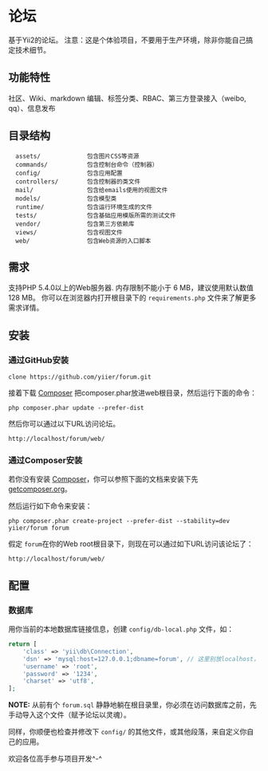 论坛
=====

基于Yii2的论坛。
注意：这是个体验项目，不要用于生产环境，除非你能自己搞定技术细节。


## 功能特性

社区、Wiki、markdown 编辑、标签分类、RBAC、第三方登录接入（weibo, qq）、信息发布


目录结构
-------------------

      assets/             包含图片CSS等资源
      commands/           包含控制台命令（控制器）
      config/             包含应用配置
      controllers/        包含控制器的类文件
      mail/               包含给emails使用的视图文件
      models/             包含模型类
      runtime/            包含运行环境生成的文件
      tests/              包含基础应用模版所需的测试文件
      vendor/             包含第三方依赖库
      views/              包含视图文件
      web/                包含Web资源的入口脚本



需求
------------

支持PHP 5.4.0以上的Web服务器.
内存限制不能小于 6 MB，建议使用默认数值 128 MB。 你可以在浏览器内打开根目录下的 `requirements.php` 文件来了解更多需求详情。


安装
------------

### 通过GitHub安装

~~~
clone https://github.com/yiier/forum.git
~~~

接着下载 [Composer](https://getcomposer.org/composer.phar)
把composer.phar放进web根目录，然后运行下面的命令：

~~~
php composer.phar update --prefer-dist
~~~

然后你可以通过以下URL访问论坛。

~~~
http://localhost/forum/web/
~~~

### 通过Composer安装

若你没有安装 [Composer](http://getcomposer.org/)，你可以参照下面的文档来安装下先 [getcomposer.org](http://getcomposer.org/doc/00-intro.md#installation-nix)。

然后运行如下命令来安装：

~~~
php composer.phar create-project --prefer-dist --stability=dev yiier/forum forum
~~~

假定 `forum`在你的Web root根目录下，则现在可以通过如下URL访问该论坛了：

~~~
http://localhost/forum/web/
~~~


配置
-------------

### 数据库

用你当前的本地数据库链接信息，创建 `config/db-local.php` 文件，如：

```php
return [
	'class' => 'yii\db\Connection',
	'dsn' => 'mysql:host=127.0.0.1;dbname=forum', // 这里别放localhost，连接到Mysql时对IPv4/IPv6的检测非常慢
	'username' => 'root',
	'password' => '1234',
	'charset' => 'utf8',
];
```

**NOTE:** 从前有个 `forum.sql` 静静地躺在根目录里，你必须在访问数据库之前，先手动导入这个文件（赋予论坛以灵魂）。

同样，你顺便也检查并修改下 `config/` 的其他文件，或其他段落，来自定义你自己的应用。

欢迎各位高手参与项目开发^-^
